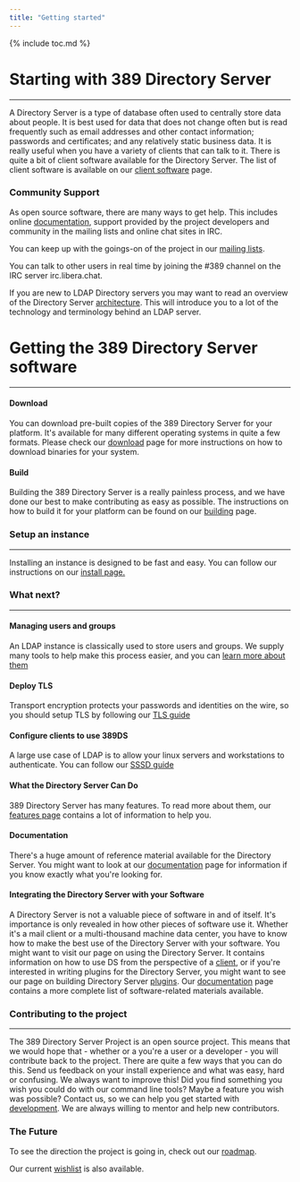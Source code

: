 ```yaml
---
title: "Getting started"
---
```


{% include toc.md %}

# Starting with 389 Directory Server
------------------------------------

A Directory Server is a type of database often used to centrally store data about people. It is best
used for data that does not change often but is read frequently such as email addresses and other
contact information; passwords and certificates; and any relatively static business data. It is
really useful when you have a variety of clients that can talk to it. There is quite a bit of client
software available for the Directory Server. The list of client software is available on our
[client software](client-software.html) page.

### Community Support

As open source software, there are many ways to get help. This includes online
[documentation](../documentation.html), support provided by the project developers and community in the
mailing lists and online chat sites in IRC.

You can keep up with the goings-on of the project in our [mailing lists](../mailing-lists.html).

You can talk to other users in real time by joining the \#389 channel on the IRC server irc.libera.chat.

If you are new to LDAP Directory servers you may want to read an overview of the Directory Server
[architecture](../design/architecture.html). This will introduce you to a lot of the technology and
terminology behind an LDAP server.

# Getting the 389 Directory Server software
-------------------------------------------

#### Download

You can download pre-built copies of the 389 Directory Server for your platform. It's available for
many different operating systems in quite a few formats. Please check our [download](../download.html)
page for more instructions on how to download binaries for your system.

#### Build

Building the 389 Directory Server is a really painless process, and we have done our best to make
contributing as easy as possible. The instructions on how to build it for your platform can be found
on our [building](../development/building.html) page.

### Setup an instance
---------------------

Installing an instance is designed to be fast and easy. You can follow our instructions on our
[install page.](../howto/howto-install-389.html)


### What next?
--------------

#### Managing users and groups

An LDAP instance is classically used to store users and groups. We supply many tools to help
make this process easier, and you can [learn more about them](../howto/howto-users-and-groups.html)

#### Deploy TLS

Transport encryption protects your passwords and identities on the wire, so you should setup
TLS by following our [TLS guide](../howto/howto-ssl.html)

#### Configure clients to use 389DS

A large use case of LDAP is to allow your linux servers and workstations to authenticate. You can
follow our [SSSD guide](../howto/howto-sssd.html)

#### What the Directory Server Can Do

389 Directory Server has many features. To read more about them, our [features page](features.html) contains
a lot of information to help you.

#### Documentation

There's a huge amount of reference material available for the Directory Server. You might want to
look at our [documentation](../documentation.html) page for information if you know exactly what you're
looking for.

#### Integrating the Directory Server with your Software

A Directory Server is not a valuable piece of software in and of itself. It's importance is only revealed
in how other pieces of software use it. Whether it's a mail client or a multi-thousand machine data
center, you have to know how to make the best use of the Directory Server with your software. You
might want to visit our page on using the Directory Server. It contains information on how to use
DS from the perspective of a [client](client-software.html), or if you're interested in writing
plugins for the Directory Server, you might want to see our page on building Directory Server
[plugins](../design/plugins.html). Our [documentation](../documentation.html) page contains a more
complete list of software-related materials available.

### Contributing to the project
-------------------------------

The 389 Directory Server Project is an open source project. This means that we would hope that -
whether or a you're a user or a developer - you will contribute back to the project. There are quite
a few ways that you can do this. Send us feedback on your install experience and what was easy, hard
or confusing. We always want to improve this! Did you find something you wish you could do with
our command line tools? Maybe a feature you wish was possible? Contact us, so we can help you
get started with [development](../contributing.html). We are always willing to mentor and help new
contributors.

### The Future

To see the direction the project is going in, check out our [roadmap](roadmap.html).

Our current [wishlist](wishlist.html) is also available.

